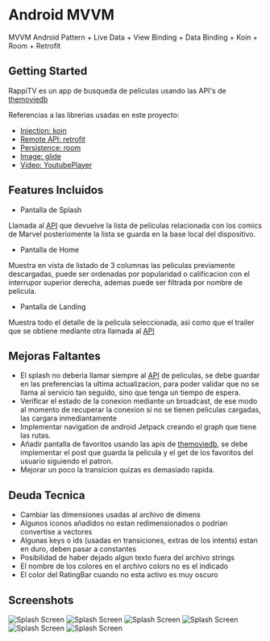 # Android MVVM

MVVM Android Pattern + Live Data + View Binding + Data Binding + Koin + Room + Retrofit 

## Getting Started

RappiTV es un app de busqueda de peliculas usando las API's de [themoviedb](https://developers.themoviedb.org/)


Referencias a las librerias usadas en este proyecto:

- [Injection: koin](https://insert-koin.io/)
- [Remote API: retrofit](https://square.github.io/retrofit/)
- [Persistence: room](https://developer.android.com/training/data-storage/room)
- [Image: glide](https://github.com/bumptech/glide)
- [Video: YoutubePlayer](https://developers.google.com/youtube/android/player?hl=es)

## Features Incluidos

- Pantalla de Splash

Llamada al [API](https://api.themoviedb.org/3/list/1/) que devuelve la lista de peliculas relacionada con los comics de Marvel posteriomente la lista se guarda en la base local del dispositivo.

- Pantalla de Home

Muestra en vista de listado de 3 columnas las peliculas previamente descargadas, puede ser ordenadas por popularidad o calificacion con el interrupor superior derecha, ademas puede ser filtrada por nombre de pelicula.

- Pantalla de Landing

Muestra todo el detalle de la pelicula seleccionada, asi como que el trailer que se obtiene mediante otra llamada al [API](https://api.themoviedb.org/3/movie/100402/videos)


## Mejoras Faltantes

- El splash no deberia llamar siempre al [API](https://api.themoviedb.org/3/list/1/) de peliculas, se debe guardar en las preferencias la ultima actualizacion, para poder validar que no se llama al servicio tan seguido, sino que tenga un tiempo de espera.
- Verificar el estado de la conexion mediante un broadcast, de ese modo al momento de recuperar la conexion si no se tienen peliculas cargadas, las cargara inmediantamente
- Implementar navigation de android Jetpack creando el graph que tiene las rutas.
- Añadir pantalla de favoritos usando las apis de [themoviedb](https://developers.themoviedb.org/), se debe implementar el post que guarda la pelicula y el get de los favoritos del usuario siguiendo el patron.
- Mejorar un poco la transicion quizas es demasiado rapida.


## Deuda Tecnica

- Cambiar las dimensiones usadas al archivo de dimens
- Algunos iconos añadidos no estan redimensionados o podrian convertise a vectores
- Algunas keys o ids (usadas en transiciones, extras de los intents) estan en duro, deben pasar a constantes
- Posibilidad de haber dejado algun texto fuera del archivo strings
- El nombre de los colores en el archivo colors no es el indicado
- El color del RatingBar cuando no esta activo es muy oscuro

## Screenshots

![Splash Screen](https://raw.githubusercontent.com/lecasme/RappiTV/master/app/screenshots/splash.png?raw=true)
![Splash Screen](https://raw.githubusercontent.com/lecasme/RappiTV/master/app/screenshots/offline.png?raw=true)
![Splash Screen](https://raw.githubusercontent.com/lecasme/RappiTV/master/app/screenshots/home.png?raw=true)
![Splash Screen](https://raw.githubusercontent.com/lecasme/RappiTV/master/app/screenshots/sorted.png?raw=true)
![Splash Screen](https://raw.githubusercontent.com/lecasme/RappiTV/master/app/screenshots/filtered.png?raw=true)
![Splash Screen](https://raw.githubusercontent.com/lecasme/RappiTV/master/app/screenshots/landing.png?raw=true)


